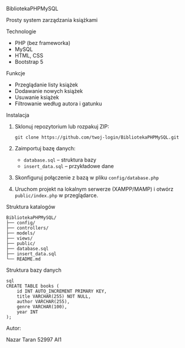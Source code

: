 BibliotekaPHPMySQL

Prosty system zarządzania książkami 

Technologie
- PHP (bez frameworka)
- MySQL
- HTML, CSS
- Bootstrap 5

Funkcje
- Przeglądanie listy książek
- Dodawanie nowych książek
- Usuwanie książek
- Filtrowanie według autora i gatunku

Instalacja
1. Sklonuj repozytorium lub rozpakuj ZIP:
   ```
   git clone https://github.com/twoj-login/BibliotekaPHPMySQL.git
   ```

2. Zaimportuj bazę danych:
   - `database.sql` – struktura bazy
   - `insert_data.sql` – przykładowe dane

3. Skonfiguruj połączenie z bazą w pliku `config/database.php`

4. Uruchom projekt na lokalnym serwerze (XAMPP/MAMP) i otwórz `public/index.php` w przeglądarce.

Struktura katalogów

```
BibliotekaPHPMySQL/
├── config/
├── controllers/
├── models/
├── views/
├── public/
├── database.sql
├── insert_data.sql
└── README.md
```
 Struktura bazy danych
```
sql
CREATE TABLE books (
    id INT AUTO_INCREMENT PRIMARY KEY,
    title VARCHAR(255) NOT NULL,
    author VARCHAR(255),
    genre VARCHAR(100),
    year INT
);
```

Autor:
 
Nazar Taran 52997 AI1

